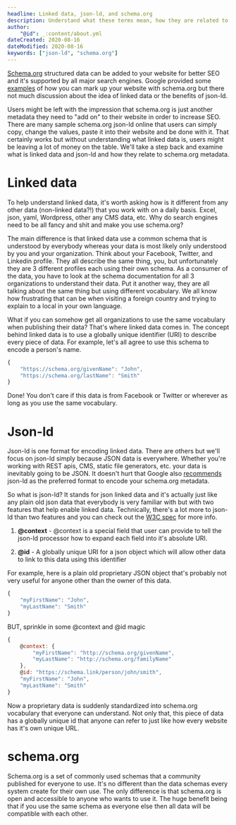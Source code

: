 ```yaml
---
headline: Linked data, json-ld, and schema.org
description: Understand what these terms mean, how they are related to each other and how to leverage them to increase your SEO
author:
    "@id": _:content/about.yml
dateCreated: 2020-08-16
dateModified: 2020-08-16
keywords: ["json-ld", "schema.org"]
---
```


[Schema.org](https://schema.org/) structured data can be added to your website for better SEO and it's supported by all major search engines.  Google provided some [examples](https://developers.google.com/search/docs/guides/search-gallery) of how you can mark up your website with schema.org but there not much discussion about the idea of linked data or the benefits of json-ld.

Users might be left with the impression that schema.org is just another metadata they need to "add on" to their website in order to increase SEO.  There are many sample schema.org json-ld online that users can simply copy, change the values, paste it into their website and be done with it.  That certainly works but without understanding what linked data is, users might be leaving a lot of money on the table.  We'll take a step back and examine what is linked data and json-ld and how they relate to schema.org metadata.

# Linked data

To help understand linked data, it's worth asking how is it different from any other data (non-linked data?!) that you work with on a daily basis.  Excel, json, yaml, Wordpress, other any CMS data, etc.  Why do search engines need to be all fancy and shit and make you use schema.org?

The main difference is that linked data use a common schema that is understood by everybody whereas your data is most likely only understood by you and your organization.  Think about your Facebook, Twitter, and Linkedin profile.  They all describe the same thing, you, but unfortunately they are 3 different profiles each using their own schema.  As a consumer of the data, you have to look at the schema documentation for all 3 organizations to understand their data.  Put it another way, they are all talking about the same thing but using different vocabulary.  We all know how frustrating that can be when visiting a foreign country and trying to explain to a local in your own language.

What if you can somehow get all organizations to use the same vocabulary when publishing their data?  That's where linked data comes in.  The concept behind linked data is to use a globally unique identifier (URI) to describe every piece of data.  For example, let's all agree to use this schema to encode a person's name.

```js
{
    "https://schema.org/givenName": "John",
    "https://schema.org/lastName": "Smith"
}
```

Done!  You don't care if this data is from Facebook or Twitter or wherever as long as you use the same vocabulary.

# Json-ld

Json-ld is one format for encoding linked data.  There are others but we'll focus on json-ld simply because JSON data is everywhere.  Whether you're working with REST apis, CMS, static file generators, etc. your data is inevitably going to be JSON.  It doesn't hurt that Google also [recommends](https://developers.google.com/search/docs/guides/intro-structured-data#structured-data-format) json-ld as the preferred format to encode your schema.org metadata.

So what is json-ld? It stands for json linked data and it's actually just like any plain old json data that everybody is very familiar with but with two features that help enable linked data.  Technically, there's a lot more to json-ld than two features and you can check out the [W3C spec](https://www.w3.org/TR/json-ld/) for more info.

1. __@context__ - @context is a special field that user can provide to tell the json-ld processor how to expand each field into it's absolute URI.  

2. __@id__ - A globally unique URI for a json object which will allow other data to link to this data using this identifier

For example, here is a plain old proprietary JSON object that's probably not very useful for anyone other than the owner of this data.

```js
{
    "myFirstName": "John",
    "myLastName": "Smith"
}
```

BUT, sprinkle in some @context and @id magic

```js
{
    @context: {
        "myFirstName": "http://schema.org/givenName",
        "myLastName": "http://schema.org/familyName"
    },
    @id: "https://schema.link/person/john/smith",
    "myFirstName": "John",
    "myLastName": "Smith"
}
```

Now a proprietary data is suddenly standardized into schema.org vocabulary that everyone can understand.  Not only that, this piece of data has a globally unique id that anyone can refer to just like how every website has it's own unique URL.  


# schema.org

Schema.org is a set of commonly used schemas that a community published for everyone to use.  It's no different than the data schemas every system create for their own use.  The only difference is that schema.org is open and accessible to anyone who wants to use it.  The huge benefit being that if you use the same schema as everyone else then all data will be compatible with each other.  